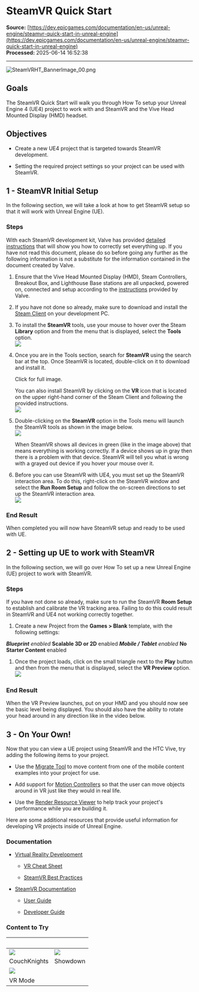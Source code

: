 # SteamVR Quick Start

**Source:** [https://dev.epicgames.com/documentation/en-us/unreal-engine/steamvr-quick-start-in-unreal-engine](https://dev.epicgames.com/documentation/en-us/unreal-engine/steamvr-quick-start-in-unreal-engine)  
**Processed:** 2025-06-14 16:52:38

---

![](https://d1iv7db44yhgxn.cloudfront.net/documentation/images/2f1be034-1ada-4a8b-8b92-06c2dac787f5/steamvrht_bannerimage_00.png "SteamVRHT_BannerImage_00.png")

## Goals

The SteamVR Quick Start will walk you through How To setup your Unreal Engine 4 (UE4) project to work with and SteamVR and the Vive Head Mounted Display (HMD) headset.

## Objectives

-   Create a new UE4 project that is targeted towards SteamVR development.
    
-   Setting the required project settings so your project can be used with SteamVR.
    

## 1 - SteamVR Initial Setup

In the following section, we will take a look at how to get SteamVR setup so that it will work with Unreal Engine (UE).

### Steps

With each SteamVR development kit, Valve has provided [detailed instructions](http://media.steampowered.com/apps/steamvr/vr_setup.pdf) that will show you how to correctly set everything up. If you have not read this document, please do so before going any further as the following information is not a substitute for the information contained in the document created by Valve.

1.  Ensure that the Vive Head Mounted Display (HMD), Steam Controllers, Breakout Box, and Lighthouse Base stations are all unpacked, powered on, connected and setup according to the [instructions](http://media.steampowered.com/apps/steamvr/vr_setup.pdf) provided by Valve.
    
2.  If you have not done so already, make sure to download and install the [Steam Client](http://store.steampowered.com/about/) on your development PC.
    
3.  To install the **SteamVR** tools, use your mouse to hover over the Steam **Library** option and from the menu that is displayed, select the **Tools** option.  
    ![](https://d1iv7db44yhgxn.cloudfront.net/documentation/images/63bdf3ed-83db-4807-b9e6-7e910e6f5666/t_launch_steamvr_tools.png)
    
4.  Once you are in the Tools section, search for **SteamVR** using the search bar at the top. Once SteamVR is located, double-click on it to download and install it.
    
    Click for full image.
    
    You can also install SteamVR by clicking on the **VR** icon that is located on the upper right-hand corner of the Steam Client and following the provided instructions.  
    ![](https://d1iv7db44yhgxn.cloudfront.net/documentation/images/2cdb1e6c-2664-42f7-a6a6-0e8041b7191e/t_steamvr_icon_install.png)
    
5.  Double-clicking on the **SteamVR** option in the Tools menu will launch the SteamVR tools as shown in the image below.  
    ![](https://d1iv7db44yhgxn.cloudfront.net/documentation/images/3d007372-a1d9-414c-9713-a338a8bfad57/t_steam_vr_ready.png)
    
    When SteamVR shows all devices in green (like in the image above) that means everything is working correctly. If a device shows up in gray then there is a problem with that device. SteamVR will tell you what is wrong with a grayed out device if you hover your mouse over it.
    
6.  Before you can use SteamVR with UE4, you must set up the SteamVR interaction area. To do this, right-click on the SteamVR window and select the **Run Room Setup** and follow the on-screen directions to set up the SteamVR interaction area.  
    ![](https://d1iv7db44yhgxn.cloudfront.net/documentation/images/2fd29405-dd8f-45f0-8a39-3e4a078cbdbc/t_steam_vr_app.png)
    

### End Result

When completed you will now have SteamVR setup and ready to be used with UE.

## 2 - Setting up UE to work with SteamVR

In the following section, we will go over How To set up a new Unreal Engine (UE) project to work with SteamVR.

### Steps

If you have not done so already, make sure to run the SteamVR **Room Setup** to establish and calibrate the VR tracking area. Failing to do this could result in SteamVR and UE4 not working correctly together.

1.  Create a new Project from the **Games > Blank** template, with the following settings:

***Blueprint** enabled* **Scalable 3D or 2D** enabled ***Mobile / Tablet** enabled* **No Starter Content** enabled

1.  Once the project loads, click on the small triangle next to the **Play** button and then from the menu that is displayed, select the **VR Preview** option.  
    ![](https://d1iv7db44yhgxn.cloudfront.net/documentation/images/18e814ae-39a8-4385-81b1-7ae74bd21a41/check_vr_working_00.png)

### End Result

When the VR Preview launches, put on your HMD and you should now see the basic level being displayed. You should also have the ability to rotate your head around in any direction like in the video below.

## 3 - On Your Own!

Now that you can view a UE project using SteamVR and the HTC Vive, try adding the following items to your project.

-   Use the [Migrate Tool](/documentation/en-us/unreal-engine/migrating-assets-in-unreal-engine) to move content from one of the mobile content examples into your project for use.
    
-   Add support for [Motion Controllers](/documentation/en-us/unreal-engine/motion-controller-component-setup-in-unreal-engine) so that the user can move objects around in VR just like they would in real life.
    
-   Use the [Render Resource Viewer](/documentation/en-us/unreal-engine/render-resource-viewer-in-unreal-engine) to help track your project's performance while you are building it.
    

Here are some additional resources that provide useful information for developing VR projects inside of Unreal Engine.

### Documentation

-   [Virtual Reality Development](/documentation/en-us/unreal-engine/developing-for-xr-experiences-in-unreal-engine)
    
    -   [VR Cheat Sheet](/documentation/en-us/unreal-engine/xr-best-practices-in-unreal-engine)
        
    -   [SteamVR Best Practices](/documentation/en-us/unreal-engine/xr-best-practices-in-unreal-engine)
        
-   [SteamVR Documentation](https://support.steampowered.com/kb_article.php)
    
    -   [User Guide](https://steamcommunity.com/steamvr)
        
    -   [Developer Guide](https://steamcommunity.com/steamvr)
        

### Content to Try

|   |   |
| --- | --- |
| ![](https://d1iv7db44yhgxn.cloudfront.net/documentation/images/21439a59-9a8f-48e7-919b-ae8b20e52973/store_couchknights_screenshot_3.png) | ![](https://d1iv7db44yhgxn.cloudfront.net/documentation/images/1c59a10f-ebac-42de-bd86-0093e8a8e9a0/store_showdown_screenshot_5.png) |
| CouchKnights | Showdown |
| ![](https://d1iv7db44yhgxn.cloudfront.net/documentation/images/440b721a-df6e-4916-aaa5-c961a4512fae/store_vreditor_screenshot_5.png) |   |
| VR Mode |   |